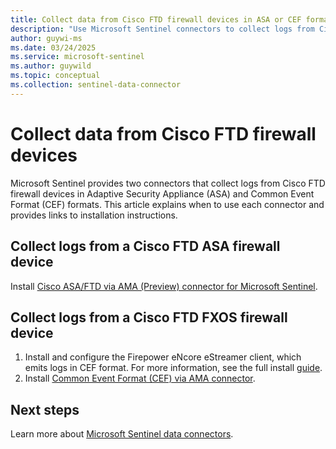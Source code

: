 ```yaml
---
title: Collect data from Cisco FTD firewall devices in ASA or CEF format
description: "Use Microsoft Sentinel connectors to collect logs from Cisco FTD firewall devices in Adaptive Security Appliance (ASA) and Common Event Format (CEF) formats."
author: guywi-ms
ms.date: 03/24/2025
ms.service: microsoft-sentinel
ms.author: guywild
ms.topic: conceptual
ms.collection: sentinel-data-connector
---
```


# Collect data from Cisco FTD firewall devices

Microsoft Sentinel provides two connectors that collect logs from Cisco FTD firewall devices in Adaptive Security Appliance (ASA) and Common Event Format (CEF) formats. This article explains when to use each connector and provides links to installation instructions.

## Collect logs from a Cisco FTD ASA firewall device

Install [Cisco ASA/FTD via AMA (Preview) connector for Microsoft Sentinel](../sentinel/data-connectors/cisco-asa-ftd-via-ama.md).

## Collect logs from a Cisco FTD FXOS firewall device

1. Install and configure the Firepower eNcore eStreamer client, which emits logs in CEF format. For more information, see the full install [guide](https://www.cisco.com/c/en/us/td/docs/security/firepower/670/api/eStreamer_enCore/eStreamereNcoreSentinelOperationsGuide_409.html).
1. Install [Common Event Format (CEF) via AMA connector](connect-cef-syslog-ama.md). 

## Next steps

Learn more about [Microsoft Sentinel data connectors](connect-data-sources.md).
